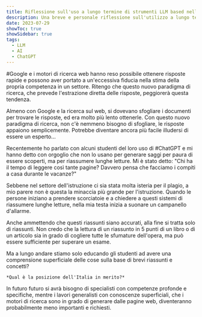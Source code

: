 ```yaml
---
title: Riflessione sull'uso a lungo termine di strumenti LLM based nella formazione
description: Una breve e personale riflessione sull'utilizzo a lungo termine di strumenti come ChatGPT, Bing AI, LLama ecc
date: 2023-07-29
showToc: true
showSidebar: true
tags:
  - LLM
  - AI
  - ChatGPT
---
```


#Google e i motori di ricerca web hanno reso possibile ottenere risposte rapide e possono aver portato a un'eccessiva fiducia nella stima della propria competenza in un settore. Ritengo che questo nuovo paradigma di ricerca, che prevede l'estrazione diretta delle risposte, peggiorerà questa tendenza.

Almeno con Google e la ricerca sul web, si dovevano sfogliare i documenti per trovare le risposte, ed era molto più lento ottenerle. Con questo nuovo paradigma di ricerca, non c'è nemmeno bisogno di sfogliare, le risposte appaiono semplicemente. Potrebbe diventare ancora più facile illudersi di essere un esperto...

Recentemente ho parlato con alcuni studenti del loro uso di #ChatGPT e mi hanno detto con orgoglio che non lo usano per generare saggi per paura di essere scoperti, ma per riassumere lunghe letture. Mi è stato detto: "Chi ha il tempo di leggere così tante pagine? Davvero pensa che facciamo i compiti a casa durante le vacanze?"

Sebbene nel settore dell'istruzione ci sia stata molta isteria per il plagio, a mio parere non è questa la minaccia più grande per l'istruzione. Quando le persone iniziano a prendere scorciatoie e a chiedere a questi sistemi di riassumere lunghe letture, nella mia testa inizia a suonare un campanello d'allarme.

Anche ammettendo che questi riassunti siano accurati, alla fine si tratta solo di riassunti. Non credo che la lettura di un riassunto in 5 punti di un libro o di un articolo sia in grado di cogliere tutte le sfumature dell'opera, ma può essere sufficiente per superare un esame.

Ma a lungo andare stiamo solo educando gli studenti ad avere una comprensione superficiale delle cose sulla base di brevi riassunti  e concetti? 

	*Qual è la posizione dell'Italia in merito?*

In futuro futuro si avrà bisogno di specialisti con competenze profonde e specifiche, mentre i lavori generalisti con conoscenze superficiali, che i motori di ricerca sono in grado di generare dalle pagine web, diventeranno probabilmente meno importanti e richiesti.